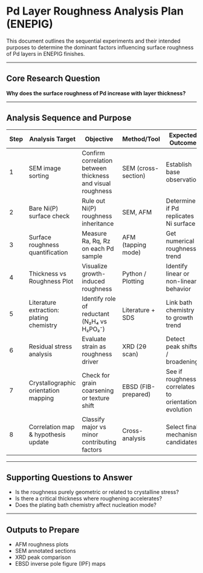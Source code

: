 # Pd Layer Roughness Analysis Plan (ENEPIG)

This document outlines the sequential experiments and their intended purposes to determine the dominant factors influencing surface roughness of Pd layers in ENEPIG finishes.

---

## Core Research Question

**Why does the surface roughness of Pd increase with layer thickness?**

---

## Analysis Sequence and Purpose

| Step | Analysis Target             | Objective                                  | Method/Tool           | Expected Outcome                         |
|------|-----------------------------|--------------------------------------------|------------------------|------------------------------------------|
| 1    | SEM image sorting           | Confirm correlation between thickness and visual roughness | SEM (cross-section)   | Establish base observation                |
| 2    | Bare Ni(P) surface check    | Rule out Ni(P) roughness inheritance       | SEM, AFM               | Determine if Pd replicates Ni surface     |
| 3    | Surface roughness quantification | Measure Ra, Rq, Rz on each Pd sample   | AFM (tapping mode)     | Get numerical roughness trend             |
| 4    | Thickness vs Roughness Plot | Visualize growth-induced roughness         | Python / Plotting      | Identify linear or non-linear behavior    |
| 5    | Literature extraction: plating chemistry | Identify role of reductant (N₂H₄ vs H₂PO₂⁻) | Literature + SDS | Link bath chemistry to growth trend       |
| 6    | Residual stress analysis    | Evaluate strain as roughness driver        | XRD (2θ scan)          | Detect peak shifts / broadening           |
| 7    | Crystallographic orientation mapping | Check for grain coarsening or texture shift | EBSD (FIB-prepared) | See if roughness correlates to orientation evolution |
| 8    | Correlation map & hypothesis update | Classify major vs minor contributing factors | Cross-analysis    | Select final mechanism candidates         |

---

## Supporting Questions to Answer

- Is the roughness purely geometric or related to crystalline stress?
- Is there a critical thickness where roughening accelerates?
- Does the plating bath chemistry affect nucleation mode?

---

## Outputs to Prepare

- AFM roughness plots
- SEM annotated sections
- XRD peak comparison
- EBSD inverse pole figure (IPF) maps

